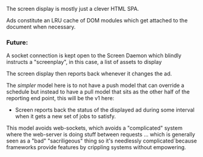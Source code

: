 The screen display is mostly just a clever HTML SPA. 

Ads constitute an LRU cache of DOM modules which get attached to the document when necessary.

### Future:

  A socket connection is kept open to the Screen Daemon which blindly instructs a "screenplay", in this case, a list of assets to display 

  The screen display then reports back whenever it changes the ad.

The *simpler* model here is to not have a push model that can override a schedule but instead to have a pull model that sits as the other half of the reporting end point, this will be the v1 here:

 * Screen reports back the status of the displayed ad during some interval when it gets a new set of jobs to satisfy.

This model avoids web-sockets, which avoids a "complicated" system where the web-server is doing stuff between requests ... which is generally seen as a "bad" "sacriligeous" thing so it's needlessly complicated`because frameworks provide features by crippling systems without empowering.

